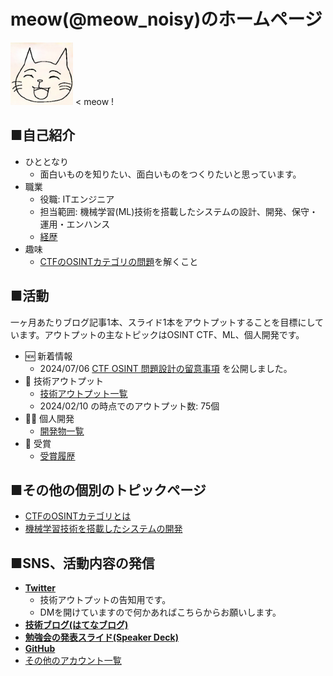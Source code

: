 # meow(@meow_noisy)のホームページ

<img src="me.jpg" width="100px"> < meow !


## ■自己紹介
- ひととなり
    - 面白いものを知りたい、面白いものをつくりたいと思っています。
- 職業
    - 役職: ITエンジニア
    - 担当範囲: 機械学習(ML)技術を搭載したシステムの設計、開発、保守・運用・エンハンス
    - [経歴](career.md)
- 趣味
    - [CTFのOSINTカテゴリの問題](/osint_ctf/about_osint_ctf.md)を解くこと



## ■活動
一ヶ月あたりブログ記事1本、スライド1本をアウトプットすることを目標にしています。アウトプットの主なトピックはOSINT CTF、ML、個人開発です。

- 🆕  新着情報
    - 2024/07/06 [CTF OSINT 問題設計の留意事項](https://meow-memow.hatenablog.com/entry/2024/07/06/111848) を公開しました。
- 📝 技術アウトプット
    - [技術アウトプット一覧](output.md)
    - 2024/02/10 の時点でのアウトプット数: 75個
- 👨‍💻 個人開発
    - [開発物一覧](/my_products/my_products.md)
- 🎉  受賞
    - [受賞履歴](./awards.md)

## ■その他の個別のトピックページ
- [CTFのOSINTカテゴリとは](/osint_ctf/about_osint_ctf.md)
- [機械学習技術を搭載したシステムの開発](ml_production/ml_prod_portal.md)


## ■SNS、活動内容の発信
- [**Twitter**](http://twitter.com/meow_noisy)
    - 技術アウトプットの告知用です。
    - DMを開けていますので何かあればこちらからお願いします。
- [**技術ブログ(はてなブログ)**](https://meow-memow.hatenablog.com/)
- [**勉強会の発表スライド(Speaker Deck)**](https://speakerdeck.com/meow_noisy)
- [**GitHub**](https://github.com/meow-noisy)
- [その他のアカウント一覧](sns.md)



